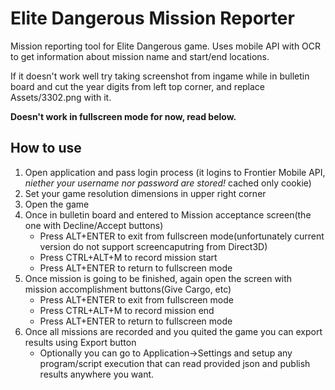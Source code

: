 # Elite Dangerous Mission Reporter

Mission reporting tool for Elite Dangerous game.
Uses mobile API with OCR to get information about mission name and start/end locations.

If it doesn't work well try taking screenshot from ingame while in bulletin board and cut the year digits from left top corner, 
and replace Assets/3302.png with it.

**Doesn't work in fullscreen mode for now, read below.**

## How to use

1. Open application and pass login process (it logins to Frontier Mobile API, *niether your username nor password are stored!* cached only cookie)
2. Set your game resolution dimensions in upper right corner
3. Open the game
4. Once in bulletin board and entered to Mission acceptance screen(the one with Decline/Accept buttons)
   * Press ALT+ENTER to exit from fullscreen mode(unfortunately current version do not support screencaputring from Direct3D)
   * Press CTRL+ALT+M to record mission start
   * Press ALT+ENTER to return to fullscreen mode
5. Once mission is going to be finished, again open the screen with mission accomplishment buttons(Give Cargo, etc)
   * Press ALT+ENTER to exit from fullscreen mode
   * Press CTRL+ALT+M to record mission end
   * Press ALT+ENTER to return to fullscreen mode
6. Once all missions are recorded and you quited the game you can export results using Export button
   * Optionally you can go to Application->Settings and setup any program/script execution that can read provided json and publish results anywhere you want.
